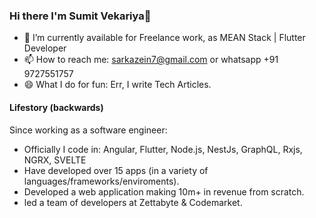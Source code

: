 ### Hi there I'm Sumit Vekariya👋

- 🔭 I’m currently available for Freelance work, as MEAN Stack | Flutter Developer
- 📫 How to reach me: sarkazein7@gmail.com or whatsapp +91 9727551757
- 😄 What I do for fun: Err, I write Tech Articles.


#### Lifestory (backwards)
Since working as a software engineer:

- Officially I code in:  Angular, Flutter, Node.js, NestJs, GraphQL, Rxjs, NGRX, SVELTE
- Have developed over 15 apps (in a variety of languages/frameworks/enviroments).
- Developed a web application making 10m+ in revenue from scratch.
- led a team of developers at Zettabyte & Codemarket.
